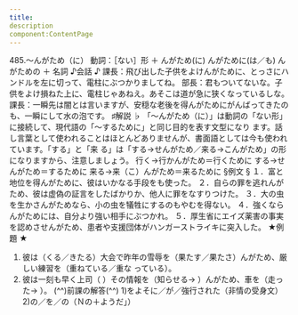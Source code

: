 ```yaml
---
title:
description
component:ContentPage
---
```



485.～んがため（に）
動詞：［ない］形 ＋ んがため(に)
んがために(は／も)
んがための ＋ 名詞
♪会話 ♪
課長：飛び出した子供をよけんがために、とっさにハンドルを左に切って、電柱にぶつかりましてね。 部長：君もついてないな。子供をよけ損ねた上に、電柱じゃあねえ。あそこは道が急に狭くなっているしな。 課長：一瞬先は闇とは言いますが、安穏な老後を得んがためにがんばってきたのも、一瞬にして水の泡です。
♯解説 ♭
「～んがため（に）」は動詞の「ない形」に接続して、現代語の「～するために」と同じ目的を表す文型になり ます。話し言葉として使われることはほとんどありませんが、書面語としては今も使われています。「する」と「来 る」は「する→せんがため／来る→こんがため」の形になりますから、注意しましょう。
行く→行かんがため＝行くために する→せんがため＝するために 来る→来（こ）んがため＝来るために
§例文 §
１．富と地位を得んがために、彼はいかなる手段をも使った。
２．自らの罪を逃れんがため、彼は虚偽の証言をしたばかりか、他人に罪をなすりつけた。
３．大の虫を生かさんがためなら、小の虫を犠牲にするのもやむを得ない。
４．強くならんがためには、自分より強い相手にぶつかれ。
５．厚生省にエイズ薬害の事実を認めさせんがため、患者や支援団体がハンガーストライキに突入した。
★例題 ★
1) 彼は（くる／きたる）大会で昨年の雪辱を（果たす／果たさ）んがため、厳しい練習を（重ねている／重な
っている）。      
2) 彼は一刻も早く上司（ ）その情報を（知らせる→ ）んがため、車を（走った→ ）。
(^^)前課の解答(^^)
1)をよそに／が／強行された（非情の受身文）
2)の／を／の（Ｎの＋ようだ」）
